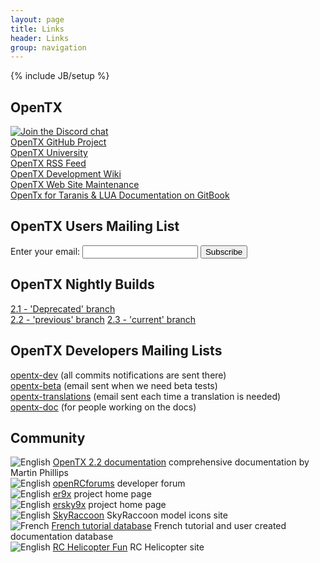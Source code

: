 ```yaml
---
layout: page
title: Links 
header: Links
group: navigation
---
```

{% include JB/setup %}

## OpenTX
[![Join the Discord chat](https://img.shields.io/badge/discord-join_chat-yellow.svg)](https://discord.gg/CZCwVx2)  
[OpenTX GitHub Project](https://github.com/opentx/opentx)   
[OpenTX University](http://open-txu.org)  
[OpenTX RSS Feed](rss.xml)  
[OpenTX Development Wiki](https://github.com/opentx/opentx/wiki)  
[OpenTX Web Site Maintenance](https://github.com/opentx/opentx.github.io)  
[OpenTx for Taranis & LUA Documentation on GitBook](https://opentx.gitbooks.io/)

## OpenTX Users Mailing List

<div>
<form action="http://groups.google.com/group/opentx-users/boxsubscribe" id="formconf" onsubmit="msgbox()">
  Enter your email: <input type="text" name="email" id="emailconf">
  <input type="submit" value="Subscribe">
</form>
</div>

## OpenTX Nightly Builds
[2.1 - 'Deprecated' branch](http://downloads-21.open-tx.org/nightly/companion)  
[2.2 - 'previous' branch](https://downloads.open-tx.org/2.2/nightlies/companion/)
[2.3 - 'current' branch](https://downloads.open-tx.org/2.3/nightlies/companion/)    

## OpenTX Developers Mailing Lists
[opentx-dev](https://groups.google.com/forum/#!forum/opentx-dev) (all commits notifications are sent there)  
[opentx-beta](https://groups.google.com/forum/#!forum/opentx-beta) (email sent when we need beta tests)  
[opentx-translations](https://groups.google.com/forum/#!forum/opentx-translations) (email sent each time a translation is needed)  
[opentx-doc](https://groups.google.com/forum/#!forum/opentx-doc) (for people working on the docs)

## Community
![English](assets/images/flags/gb.png) [OpenTX 2.2 documentation](http://openrcforums.com/forum/viewtopic.php?f=45&t=10905) comprehensive documentation by Martin Phillips  
![English](assets/images/flags/gb.png) [openRCforums](http://openrcforums.com) developer forum  
![English](assets/images/flags/gb.png) [er9x](http://code.google.com/p/er9x) project home page  
![English](assets/images/flags/gb.png) [ersky9x](http://code.google.com/p/ersky9x) project home page  
![English](assets/images/flags/gb.png) [SkyRaccoon](http://www.skyraccoon.com/) SkyRaccoon model icons site  
![French](assets/images/flags/fr.png) [French tutorial database](http://opentx-doc.fr/) French tutorial and user created documentation database  
![English](assets/images/flags/gb.png) [RC Helicopter Fun](https://www.rchelicopterfun.com/) RC Helicopter site 
